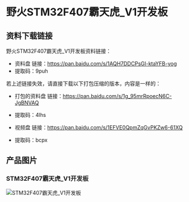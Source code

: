 [](index)

# 野火STM32F407霸天虎_V1开发板

## 资料下载链接
野火STM32F407霸天虎_V1开发板资料链接：
* 资料盘 链接：https://pan.baidu.com/s/1AQH7DDCPsGI-ktaYFB-yog 
* 提取码：9puh 



若上述链接失效，请直接下载以下打包压缩的版本，内容是一样的：

* 打包的资料盘 链接：https://pan.baidu.com/s/1g_95mrRpoecN6C-JgBNVAQ 
* 提取码：4lhs 




* 视频盘 链接：https://pan.baidu.com/s/1EFVE0QpmZqGvPKZw6-61XQ 
* 提取码：bcpx 


## 产品图片
### STM32F407霸天虎_V1开发板
![STM32F407霸天虎_V1开发板](https://raw.githubusercontent.com/wiki/Embdefire/products/images/STM32系列产品/STM32F407霸天虎_V1开发板/STM32F407霸天虎_V1开发板.jpg)
